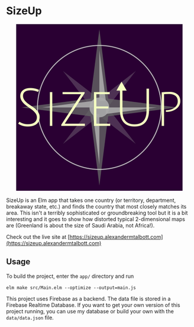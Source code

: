 # SizeUp
<p align="center"><img src="sizeup.png" /></p>


SizeUp is an Elm app that takes one country (or territory, department, breakaway state, etc.) and finds the country that most closely matches its area. This isn't a terribly sophisticated or groundbreaking tool but it is a bit interesting and it goes to show how distorted typical 2-dimensional maps are (Greenland is about the size of Saudi Arabia, not Africa!).

Check out the live site at [https://sizeup.alexandermtalbott.com](https://sizeup.alexandermtalbott.com)

## Usage
To build the project, enter the `app/` directory and run
```
elm make src/Main.elm --optimize --output=main.js
```

This project uses Firebase as a backend. The data file is stored in a Firebase Realtime Database. If you want to get your own version of this project running, you can use my database or build your own with the `data/data.json` file.
